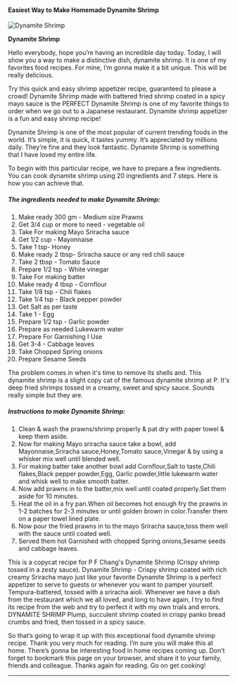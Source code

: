             

#### Easiest Way to Make Homemade Dynamite Shrimp

![Dynamite Shrimp](https://img-global.cpcdn.com/recipes/a66ee5f940fa5bf8/751x532cq70/dynamite-shrimp-recipe-main-photo.jpg)

**Dynamite Shrimp**

Hello everybody, hope you’re having an incredible day today. Today, I will show you a way to make a distinctive dish, dynamite shrimp. It is one of my favorites food recipes. For mine, I’m gonna make it a bit unique. This will be really delicious.

Try this quick and easy shrimp appetizer recipe, guaranteed to please a crowd! Dynamite Shrimp made with battered fried shrimp coated in a spicy mayo sauce is the PERFECT Dynamite Shrimp is one of my favorite things to order when we go out to a Japanese restaurant. Dynamite shrimp appetizer is a fun and easy shrimp recipe!

Dynamite Shrimp is one of the most popular of current trending foods in the world. It’s simple, it is quick, it tastes yummy. It’s appreciated by millions daily. They’re fine and they look fantastic. Dynamite Shrimp is something that I have loved my entire life.

To begin with this particular recipe, we have to prepare a few ingredients. You can cook dynamite shrimp using 20 ingredients and 7 steps. Here is how you can achieve that.

##### The ingredients needed to make Dynamite Shrimp:

1.  Make ready 300 gm - Medium size Prawns
2.  Get 3/4 cup or more to need - vegetable oil
3.  Take For making Mayo Sriracha sauce
4.  Get 1/2 cup - Mayonnaise
5.  Take 1 tsp- Honey
6.  Make ready 2 tbsp- Sriracha sauce or any red chili sauce
7.  Take 2 tbsp - Tomato Sauce
8.  Prepare 1/2 tsp - White vinegar
9.  Take For making batter
10.  Make ready 4 tbsp - Cornflour
11.  Take 1/8 tsp - Chili flakes
12.  Take 1/4 tsp - Black pepper powder
13.  Get Salt as per taste
14.  Take 1 - Egg
15.  Prepare 1/2 tsp - Garlic powder
16.  Prepare as needed Lukewarm water
17.  Prepare For Garnishing I Use
18.  Get 3-4 - Cabbage leaves
19.  Take Chopped Spring onions
20.  Prepare Sesame Seeds

The problem comes in when it's time to remove its shells and. This dynamite shrimp is a slight copy cat of the famous dynamite shrimp at P. It's deep fried shrimps tossed in a creamy, sweet and spicy sauce. Sounds really simple but they are.

##### Instructions to make Dynamite Shrimp:

1.  Clean & wash the prawns/shrimp properly & pat dry with paper towel & keep them aside.
2.  Now for making Mayo sriracha sauce take a bowl, add Mayonnaise,Sriracha sauce,Honey,Tomato sauce,Vinegar & by using a whisker mix well until blended well.
3.  For making batter take another bowl add Cornflour,Salt to taste,Chili flakes,Black pepper powder,Egg, Garlic powder,little lukewarm water and whisk well to make smooth batter.
4.  Now add prawns in to the batter,mix well until coated properly.Set them aside for 10 minutes.
5.  Heat the oil in a fry pan.When oil becomes hot enough fry the prawns in 1-2 batches for 2-3 minutes or until golden brown in color.Transfer them on a paper towel lined plate.
6.  Now pour the fried prawns in to the mayo Sriracha sauce,toss them well with the sauce until coated well.
7.  Served them hot Garnished with chopped Spring onions,Sesame seeds and cabbage leaves.

This is a copycat recipe for P F Chang's Dynamite Shrimp (Crispy shrimp tossed in a zesty sauce). Dynamite Shrimp - Crispy shrimp coated with rich creamy Sriracha mayo just like your favorite Dynamite Shrimp is a perfect appetizer to serve to guests or whenever you want to pamper yourself. Tempura-battered, tossed with a sriracha aioli. Whenever we have a dish from the restaurant which we all loved, and long to have again, I try to find its recipe from the web and try to perfect it with my own trials and errors. DYNAMITE SHRIMP Plump, succulent shrimp coated in crispy panko bread crumbs and fried, then tossed in a spicy sauce.

So that’s going to wrap it up with this exceptional food dynamite shrimp recipe. Thank you very much for reading. I’m sure you will make this at home. There’s gonna be interesting food in home recipes coming up. Don’t forget to bookmark this page on your browser, and share it to your family, friends and colleague. Thanks again for reading. Go on get cooking!

* * *